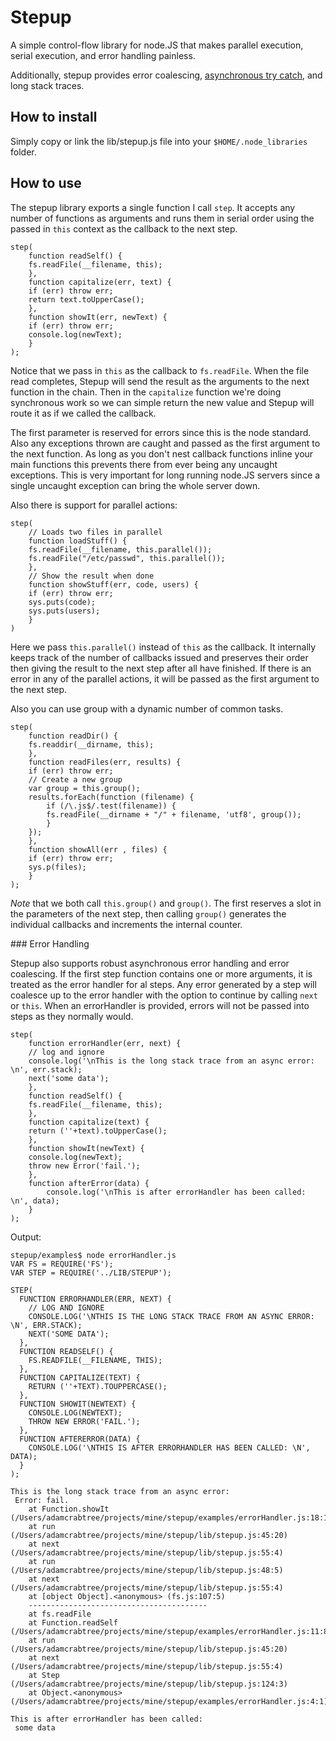 # Stepup

A simple control-flow library for node.JS that makes parallel execution, serial execution, and error handling painless.

Additionally, stepup provides error coalescing, [asynchronous try catch](http://github.com/Crabdude/trycatch), and long stack traces.

## How to install

Simply copy or link the lib/stepup.js file into your `$HOME/.node_libraries` folder.

## How to use

The stepup library exports a single function I call `step`.	It accepts any number of functions as arguments and runs them in serial order using the passed in `this` context as the callback to the next step.

	step(
		function readSelf() {
		fs.readFile(__filename, this);
		},
		function capitalize(err, text) {
		if (err) throw err;
		return text.toUpperCase();
		},
		function showIt(err, newText) {
		if (err) throw err;
		console.log(newText);
		}
	);

Notice that we pass in `this` as the callback to `fs.readFile`.	When the file read completes, Stepup will send the result as the arguments to the next function in the chain.	Then in the `capitalize` function we're doing synchronous work so we can simple return the new value and Stepup will route it as if we called the callback.

The first parameter is reserved for errors since this is the node standard.	Also any exceptions thrown are caught and passed as the first argument to the next function.	As long as you don't nest callback functions inline your main functions this prevents there from ever being any uncaught exceptions.	This is very important for long running node.JS servers since a single uncaught exception can bring the whole server down.

Also there is support for parallel actions:

	step(
		// Loads two files in parallel
		function loadStuff() {
		fs.readFile(__filename, this.parallel());
		fs.readFile("/etc/passwd", this.parallel());
		},
		// Show the result when done
		function showStuff(err, code, users) {
		if (err) throw err;
		sys.puts(code);
		sys.puts(users);
		}
	)

Here we pass `this.parallel()` instead of `this` as the callback.	It internally keeps track of the number of callbacks issued and preserves their order then giving the result to the next step after all have finished.	If there is an error in any of the parallel actions, it will be passed as the first argument to the next step.

Also you can use group with a dynamic number of common tasks.

	step(
		function readDir() {
		fs.readdir(__dirname, this);
		},
		function readFiles(err, results) {
		if (err) throw err;
		// Create a new group
		var group = this.group();
		results.forEach(function (filename) {
			if (/\.js$/.test(filename)) {
			fs.readFile(__dirname + "/" + filename, 'utf8', group());
			}
		});
		},
		function showAll(err , files) {
		if (err) throw err;
		sys.p(files);
		}
	);

*Note* that we both call `this.group()` and `group()`.	The first reserves a slot in the parameters of the next step, then calling `group()` generates the individual callbacks and increments the internal counter.

<a name="pookie"/>
### Error Handling

Stepup also supports robust asynchronous error handling and error coalescing. If the first step function contains one or more arguments, it is treated as the error handler for al steps. Any error generated by a step will coalesce up to the error handler with the option to continue by calling `next` or `this`. When an errorHandler is provided, errors will not be passed into steps as they normally would.

	step(
		function errorHandler(err, next) {
		// log and ignore
		console.log('\nThis is the long stack trace from an async error: \n', err.stack);
		next('some data');
		},
		function readSelf() {
		fs.readFile(__filename, this);
		},
		function capitalize(text) {
		return (''+text).toUpperCase();
		},
		function showIt(newText) {
		console.log(newText);
		throw new Error('fail.');
		},
		function afterError(data) {
			console.log('\nThis is after errorHandler has been called: \n', data);
		}
	);

Output:

	stepup/examples$ node errorHandler.js 
	VAR FS = REQUIRE('FS');
	VAR STEP = REQUIRE('../LIB/STEPUP');
	
	STEP(
	  FUNCTION ERRORHANDLER(ERR, NEXT) {
	    // LOG AND IGNORE
	    CONSOLE.LOG('\NTHIS IS THE LONG STACK TRACE FROM AN ASYNC ERROR: \N', ERR.STACK);
	    NEXT('SOME DATA');
	  },
	  FUNCTION READSELF() {
	    FS.READFILE(__FILENAME, THIS);
	  },
	  FUNCTION CAPITALIZE(TEXT) {
	    RETURN (''+TEXT).TOUPPERCASE();
	  },
	  FUNCTION SHOWIT(NEWTEXT) {
	    CONSOLE.LOG(NEWTEXT);
	    THROW NEW ERROR('FAIL.');
	  },
	  FUNCTION AFTERERROR(DATA) {
	  	CONSOLE.LOG('\NTHIS IS AFTER ERRORHANDLER HAS BEEN CALLED: \N', DATA);
	  }
	);
	
	This is the long stack trace from an async error: 
	 Error: fail.
	    at Function.showIt (/Users/adamcrabtree/projects/mine/stepup/examples/errorHandler.js:18:11)
	    at run (/Users/adamcrabtree/projects/mine/stepup/lib/stepup.js:45:20)
	    at next (/Users/adamcrabtree/projects/mine/stepup/lib/stepup.js:55:4)
	    at run (/Users/adamcrabtree/projects/mine/stepup/lib/stepup.js:48:5)
	    at next (/Users/adamcrabtree/projects/mine/stepup/lib/stepup.js:55:4)
	    at [object Object].<anonymous> (fs.js:107:5)
	    ----------------------------------------
	    at fs.readFile
	    at Function.readSelf (/Users/adamcrabtree/projects/mine/stepup/examples/errorHandler.js:11:8)
	    at run (/Users/adamcrabtree/projects/mine/stepup/lib/stepup.js:45:20)
	    at next (/Users/adamcrabtree/projects/mine/stepup/lib/stepup.js:55:4)
	    at Step (/Users/adamcrabtree/projects/mine/stepup/lib/stepup.js:124:3)
	    at Object.<anonymous> (/Users/adamcrabtree/projects/mine/stepup/examples/errorHandler.js:4:1)
	
	This is after errorHandler has been called: 
	 some data